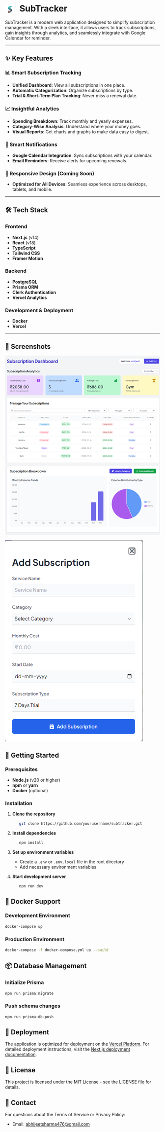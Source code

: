 # <img src="./public/subtrack-logo.png" alt="SubTracker Logo" width="30" height="30" style="vertical-align:middle; margin-right: 10px;"> SubTracker

SubTracker is a modern web application designed to simplify subscription management. With a sleek interface, it allows users to track subscriptions, gain insights through analytics, and seamlessly integrate with Google Calendar for reminder.

---

## ✨ Key Features

### 📊 Smart Subscription Tracking
- **Unified Dashboard**: View all subscriptions in one place.
- **Automatic Categorization**: Organize subscriptions by type.
- **Trial & Short-Term Plan Tracking**: Never miss a renewal date.

### 📈 Insightful Analytics
- **Spending Breakdown**: Track monthly and yearly expenses.
- **Category-Wise Analysis**: Understand where your money goes.
- **Visual Reports**: Get charts and graphs to make data easy to digest.

### 🔔 Smart Notifications
- **Google Calendar Integration**: Sync subscriptions with your calendar.
- **Email Reminders**: Receive alerts for upcoming renewals.

### 📱 Responsive Design (Coming Soon)
- **Optimized for All Devices**: Seamless experience across desktops, tablets, and mobile.

---

## 🛠️ Tech Stack

### Frontend
- **Next.js** (v14)
- **React** (v18)
- **TypeScript**
- **Tailwind CSS**
- **Framer Motion**

### Backend
- **PostgreSQL**
- **Prisma ORM**
- **Clerk Authentication**
- **Vercel Analytics**

### Development & Deployment
- **Docker**
- **Vercel**

---

## 📸 Screenshots

![Dashboard View](./public/subtracker-dashboard.png)

![Add Subscription](./public/subtrack-add-subscription.png) 


## 🚀 Getting Started

### Prerequisites
- **Node.js** (v20 or higher)
- **npm** or **yarn**
- **Docker** (optional)


### Installation

1. **Clone the repository**

   ```bash
      git clone https://github.com/yourusername/subtracker.git
   ```

2. **Install dependencies**

   ```bash
      npm install
   ```

3. **Set up environment variables**
   - Create a `.env` or `.env.local` file in the root directory
   - Add necessary environment variables

4. **Start development server**

   ```bash
      npm run dev
   ```

## 🐳 Docker Support

### Development Environment

```bash
docker-compose up
```

### Production Environment
```bash
docker-compose -f docker-compose.yml up --build
```

## 📦 Database Management
### Initialize Prisma

```bash
npm run prisma:migrate
```
### Push schema changes

```bash
npm run prisma:db-push
```


## 🚀 Deployment

The application is optimized for deployment on the [Vercel Platform](https://vercel.com).
For detailed deployment instructions, visit the [Next.js deployment documentation](https://nextjs.org/docs/deployment).


## 📝 License

This project is licensed under the MIT License - see the LICENSE file for details.

## 📧 Contact

For questions about the Terms of Service or Privacy Policy:
- Email: abhijeetsharma476@gmail.com
